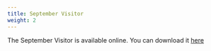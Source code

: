 ```yaml
---
title: September Visitor
weight: 2
---
```


The September Visitor is available online. You can download it  [here](/visitor)